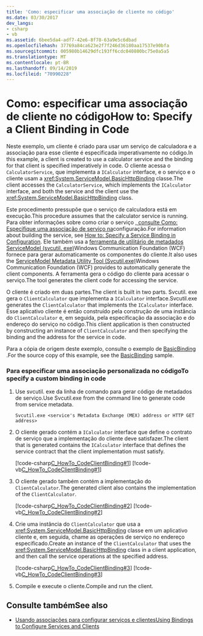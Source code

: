 ```yaml
---
title: 'Como: especificar uma associação de cliente no código'
ms.date: 03/30/2017
dev_langs:
- csharp
- vb
ms.assetid: 6bee5da4-adf7-42e6-8f78-63a9e5c6dbad
ms.openlocfilehash: 37769a84ca623e2f7f246d36180aa17537e90bfa
ms.sourcegitcommit: 005980b14629dfc193ff6cdc040800bc75e0a5a5
ms.translationtype: MT
ms.contentlocale: pt-BR
ms.lasthandoff: 09/14/2019
ms.locfileid: "70990228"
---
```

# <a name="how-to-specify-a-client-binding-in-code"></a><span data-ttu-id="27303-102">Como: especificar uma associação de cliente no código</span><span class="sxs-lookup"><span data-stu-id="27303-102">How to: Specify a Client Binding in Code</span></span>
<span data-ttu-id="27303-103">Neste exemplo, um cliente é criado para usar um serviço de calculadora e a associação para esse cliente é especificada imperativamente no código.</span><span class="sxs-lookup"><span data-stu-id="27303-103">In this example, a client is created to use a calculator service and the binding for that client is specified imperatively in code.</span></span> <span data-ttu-id="27303-104">O cliente acessa o `CalculatorService`, que implementa a `ICalculator` interface, e o serviço e o cliente usam a <xref:System.ServiceModel.BasicHttpBinding> classe.</span><span class="sxs-lookup"><span data-stu-id="27303-104">The client accesses the `CalculatorService`, which implements the `ICalculator` interface, and both the service and the client use the <xref:System.ServiceModel.BasicHttpBinding> class.</span></span>  
  
 <span data-ttu-id="27303-105">Este procedimento pressupõe que o serviço de calculadora está em execução.</span><span class="sxs-lookup"><span data-stu-id="27303-105">This procedure assumes that the calculator service is running.</span></span> <span data-ttu-id="27303-106">Para obter informações sobre como criar o serviço [, consulte Como: Especifique uma associação de serviço na](../../../docs/framework/wcf/how-to-specify-a-service-binding-in-configuration.md)configuração.</span><span class="sxs-lookup"><span data-stu-id="27303-106">For information about building the service, see [How to: Specify a Service Binding in Configuration](../../../docs/framework/wcf/how-to-specify-a-service-binding-in-configuration.md).</span></span> <span data-ttu-id="27303-107">Ele também usa a [ferramenta de utilitário de metadados ServiceModel (svcutil. exe)](../../../docs/framework/wcf/servicemodel-metadata-utility-tool-svcutil-exe.md)Windows Communication Foundation (WCF) fornece para gerar automaticamente os componentes do cliente.</span><span class="sxs-lookup"><span data-stu-id="27303-107">It also uses the [ServiceModel Metadata Utility Tool (Svcutil.exe)](../../../docs/framework/wcf/servicemodel-metadata-utility-tool-svcutil-exe.md)Windows Communication Foundation (WCF) provides to automatically generate the client components.</span></span> <span data-ttu-id="27303-108">A ferramenta gera o código do cliente para acessar o serviço.</span><span class="sxs-lookup"><span data-stu-id="27303-108">The tool generates the client code for accessing the service.</span></span>  
  
 <span data-ttu-id="27303-109">O cliente é criado em duas partes.</span><span class="sxs-lookup"><span data-stu-id="27303-109">The client is built in two parts.</span></span> <span data-ttu-id="27303-110">Svcutil. exe gera o `ClientCalculator` que implementa a `ICalculator` interface.</span><span class="sxs-lookup"><span data-stu-id="27303-110">Svcutil.exe generates the `ClientCalculator` that implements the `ICalculator` interface.</span></span> <span data-ttu-id="27303-111">Esse aplicativo cliente é então construído pela construção de uma instância do `ClientCalculator` e, em seguida, pela especificação da associação e do endereço do serviço no código.</span><span class="sxs-lookup"><span data-stu-id="27303-111">This client application is then constructed by constructing an instance of `ClientCalculator` and then specifying the binding and the address for the service in code.</span></span>  
  
 <span data-ttu-id="27303-112">Para a cópia de origem deste exemplo, consulte o exemplo de [BasicBinding](../../../docs/framework/wcf/samples/basicbinding.md) .</span><span class="sxs-lookup"><span data-stu-id="27303-112">For the source copy of this example, see the [BasicBinding](../../../docs/framework/wcf/samples/basicbinding.md) sample.</span></span>  
  
### <a name="to-specify-a-custom-binding-in-code"></a><span data-ttu-id="27303-113">Para especificar uma associação personalizada no código</span><span class="sxs-lookup"><span data-stu-id="27303-113">To specify a custom binding in code</span></span>  
  
1. <span data-ttu-id="27303-114">Use svcutil. exe da linha de comando para gerar código de metadados de serviço.</span><span class="sxs-lookup"><span data-stu-id="27303-114">Use Svcutil.exe from the command line to generate code from service metadata.</span></span>  
  
    ```console  
    Svcutil.exe <service's Metadata Exchange (MEX) address or HTTP GET address>   
    ```  
  
2. <span data-ttu-id="27303-115">O cliente gerado contém a `ICalculator` interface que define o contrato de serviço que a implementação do cliente deve satisfazer.</span><span class="sxs-lookup"><span data-stu-id="27303-115">The client that is generated contains the `ICalculator` interface that defines the service contract that the client implementation must satisfy.</span></span>  
  
     [!code-csharp[C_HowTo_CodeClientBinding#1](../../../samples/snippets/csharp/VS_Snippets_CFX/c_howto_codeclientbinding/cs/client.cs#1)]
     [!code-vb[C_HowTo_CodeClientBinding#1](../../../samples/snippets/visualbasic/VS_Snippets_CFX/c_howto_codeclientbinding/vb/client.vb#1)]  
  
3. <span data-ttu-id="27303-116">O cliente gerado também contém a implementação do `ClientCalculator`.</span><span class="sxs-lookup"><span data-stu-id="27303-116">The generated client also contains the implementation of the `ClientCalculator`.</span></span>  
  
     [!code-csharp[C_HowTo_CodeClientBinding#2](../../../samples/snippets/csharp/VS_Snippets_CFX/c_howto_codeclientbinding/cs/client.cs#2)]
     [!code-vb[C_HowTo_CodeClientBinding#2](../../../samples/snippets/visualbasic/VS_Snippets_CFX/c_howto_codeclientbinding/vb/client.vb#2)]  
  
4. <span data-ttu-id="27303-117">Crie uma instância do `ClientCalculator` que usa a <xref:System.ServiceModel.BasicHttpBinding> classe em um aplicativo cliente e, em seguida, chame as operações de serviço no endereço especificado.</span><span class="sxs-lookup"><span data-stu-id="27303-117">Create an instance of the `ClientCalculator` that uses the <xref:System.ServiceModel.BasicHttpBinding> class in a client application, and then call the service operations at the specified address.</span></span>  
  
     [!code-csharp[C_HowTo_CodeClientBinding#3](../../../samples/snippets/csharp/VS_Snippets_CFX/c_howto_codeclientbinding/cs/client.cs#3)]
     [!code-vb[C_HowTo_CodeClientBinding#3](../../../samples/snippets/visualbasic/VS_Snippets_CFX/c_howto_codeclientbinding/vb/client.vb#3)]  
  
5. <span data-ttu-id="27303-118">Compile e execute o cliente.</span><span class="sxs-lookup"><span data-stu-id="27303-118">Compile and run the client.</span></span>  
  
## <a name="see-also"></a><span data-ttu-id="27303-119">Consulte também</span><span class="sxs-lookup"><span data-stu-id="27303-119">See also</span></span>

- [<span data-ttu-id="27303-120">Usando associações para configurar serviços e clientes</span><span class="sxs-lookup"><span data-stu-id="27303-120">Using Bindings to Configure Services and Clients</span></span>](../../../docs/framework/wcf/using-bindings-to-configure-services-and-clients.md)
